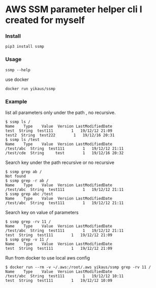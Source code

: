 # AWS SSM parameter helper cli I created for myself

### Install

`pip3 install ssmp`

### Usage

`ssmp --help`

use docker

`docker run yikaus/ssmp`

### Example

list all parameters only under the path , no recursive.

```
$ ssmp ls /
Name    Type    Value  Version LastModifiedDate
test  String  test111        1   19/12/12 21:09
test2  String  test222        1   19/12/16 20:31
$ ssmp ls /test
Name    Type    Value  Version LastModifiedDate
/test/abc  String  test111        1   19/12/12 21:11
/test/cde  String     test        1   19/12/16 20:32
```

Search key under the path recursive or no recursive

```
$ ssmp grep ab /
Not found
$ ssmp grep -r ab /
Name    Type    Value  Version LastModifiedDate
/test/abc  String  test111        1   19/12/12 21:11
$ ssmp grep abc /test
Name    Type    Value  Version LastModifiedDate
/test/abc  String  test111        1   19/12/12 21:11
```

Search key on value of parameters

```
$ ssmp grep -rv 11 /
Name    Type    Value  Version LastModifiedDate
/test/abc  String  test111        1   19/12/12 21:11
test  String  test111        1   19/12/12 21:09
$ ssmp grep -v 11 /
Name    Type    Value  Version LastModifiedDate
test  String  test111        1   19/12/12 21:09
```

Run from docker to use local aws config

```
$ docker run --rm -v ~/.aws:/root/.aws yikaus/ssmp grep -rv 11 /
Name    Type    Value  Version LastModifiedDate
/test/abc  String  test111        1   19/12/12 10:11
test  String  test111        1   19/12/12 10:09
```

